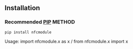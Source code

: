 ## Installation

### Recommended <a href="https://pypi.org/project/nfcmoule/">PIP</a> METHOD
```
pip install nfcmodule
```
Usage: import nfcmodule.x as x / from nfcmodule.x import x

